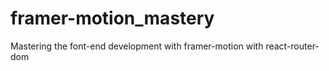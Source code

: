 # framer-motion_mastery
Mastering the font-end development with framer-motion with react-router-dom
